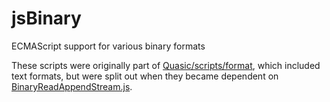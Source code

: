 # jsBinary
ECMAScript support for various binary formats

These scripts were originally part of [Quasic/scripts/format](https://github.com/Quasic/scripts), which included text formats, but were split out when they became dependent on [BinaryReadAppendStream.js](https://github.com/Quasic/jsBinary/BinaryReadAppendStream.js).
